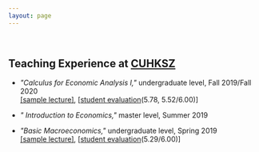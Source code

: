 ```yaml
---
layout: page
---
```

<br>

## Teaching Experience at [CUHKSZ](https://sme.cuhk.edu.cn/en)

* _"Calculus for Economic Analysis I,"_ undergraduate level, Fall 2019/Fall 2020 <br>
  [[sample lecture]](), [[student evaluation]()(5.78, 5.52/6.00)]

* _" Introduction to Economics,"_ master level, Summer 2019 <br>

* _"Basic Macroeconomics,"_ undergraduate level, Spring 2019 <br>
  [[sample lecture]](), [[student evaluation]()(5.29/6.00)] 
